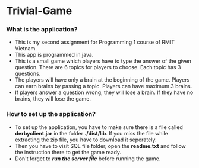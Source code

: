 # Trivial-Game
### What is the application?
* This is my second assignment for Programming 1 course of RMIT Vietnam. 
* This app is programmed in java. 
* This is a small game which players have to type the answer of the given question. There are 6 topics for players to choose. Each topic has 3 questions.
* The players will have only a brain at the beginning of the game. Players can earn brains by passing a topic. Players can have maximum 3 brains.
* If players answer a question wrong, they will lose a brain. If they have no brains, they will lose the game.

### How to set up the application?
* To set up the application, you have to make sure there is a file called **derbyclient.jar** in the folder **./dist/lib**. If you miss the file while extracting the zip file, you have to download it seperately.
* Then you have to visit SQL file folder, open the **readme.txt** and follow the instruction there to get the game ready.
* Don't forget to **_run the server file_** before running the game.
